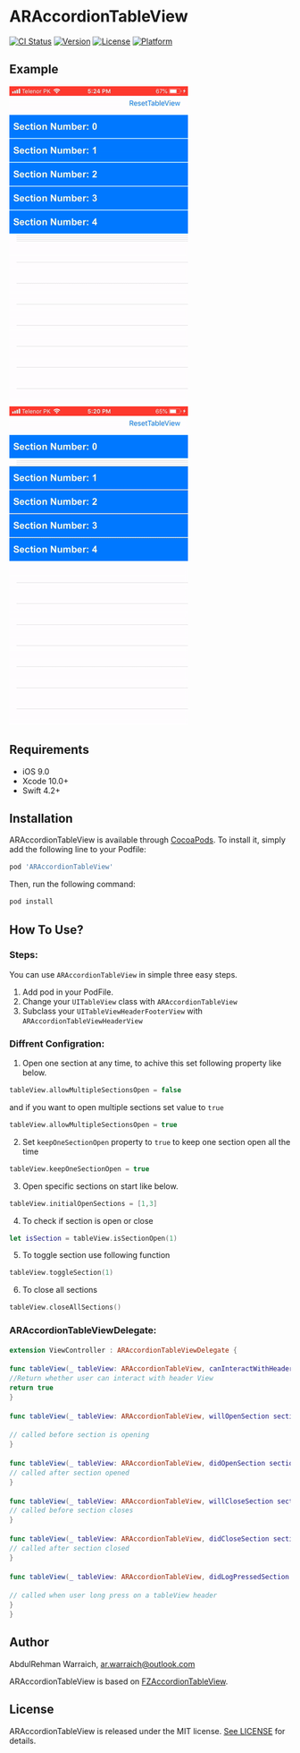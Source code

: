 # ARAccordionTableView

[![CI Status](https://img.shields.io/travis/ar.warraich@outlook.com/ARAccordionTableView.svg?style=flat)](https://travis-ci.org/ar.warraich@outlook.com/ARAccordionTableView)
[![Version](https://img.shields.io/cocoapods/v/ARAccordionTableView.svg?style=flat)](https://cocoapods.org/pods/ARAccordionTableView)
[![License](https://img.shields.io/cocoapods/l/ARAccordionTableView.svg?style=flat)](https://cocoapods.org/pods/ARAccordionTableView)
[![Platform](https://img.shields.io/cocoapods/p/ARAccordionTableView.svg?style=flat)](https://cocoapods.org/pods/ARAccordionTableView)

## Example
![](gifs/first.gif) ![](gifs/second.gif)

## Requirements

- iOS 9.0
- Xcode 10.0+
- Swift 4.2+

## Installation

ARAccordionTableView is available through [CocoaPods](https://cocoapods.org). To install
it, simply add the following line to your Podfile:

```ruby
pod 'ARAccordionTableView'
```
Then, run the following command:

```ruby
pod install
```

## How To Use?
### Steps:
You can use  `ARAccordionTableView` in simple three easy steps.
1. Add pod in your PodFile.
2. Change your `UITableView` class with `ARAccordionTableView` 
3. Subclass your `UITableViewHeaderFooterView` with `ARAccordionTableViewHeaderView`


### Diffrent Configration:
1. Open one section at any time, to achive this set following property like below.
```swift
tableView.allowMultipleSectionsOpen = false
```
and if you want to open multiple sections set value to `true`
```swift
tableView.allowMultipleSectionsOpen = true
```
2. Set `keepOneSectionOpen` property to `true` to keep one section open all the time 
```swift
tableView.keepOneSectionOpen = true
```
3. Open specific sections on start like below.

```swift
tableView.initialOpenSections = [1,3]
```
4. To check if section is open or close 
```swift
let isSection = tableView.isSectionOpen(1)
```
5. To toggle section use following function
```swift
tableView.toggleSection(1)
```
6. To close all sections 
```swift
tableView.closeAllSections()
```

### ARAccordionTableViewDelegate:
```swift
extension ViewController : ARAccordionTableViewDelegate {

func tableView(_ tableView: ARAccordionTableView, canInteractWithHeaderAtSection section: Int) -> Bool {
//Return whether user can interact with header View
return true
}

func tableView(_ tableView: ARAccordionTableView, willOpenSection section: Int, withHeader header: UITableViewHeaderFooterView?) {

// called before section is opening
}

func tableView(_ tableView: ARAccordionTableView, didOpenSection section: Int, withHeader header: UITableViewHeaderFooterView?) {
// called after section opened
}

func tableView(_ tableView: ARAccordionTableView, willCloseSection section: Int, withHeader header: UITableViewHeaderFooterView?) {
// called before section closes
}

func tableView(_ tableView: ARAccordionTableView, didCloseSection section: Int, withHeader header: UITableViewHeaderFooterView?) {
// called after section closed
}

func tableView(_ tableView: ARAccordionTableView, didLogPressedSection section: Int, withHeader header: UITableViewHeaderFooterView?, longPressGestureState state: UIGestureRecognizer.State) {

// called when user long press on a tableView header
}
}
```
## Author

AbdulRehman Warraich, ar.warraich@outlook.com

ARAccordionTableView is based on [FZAccordionTableView](https://github.com/fuzz-productions/FZAccordionTableView).

## License

ARAccordionTableView is released under the MIT license. [See LICENSE](https://github.com/AbdulRehmanWarraich/ARAccordionTableView/blob/master/LICENSE) for details.
